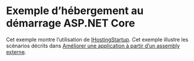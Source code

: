 # <a name="aspnet-core-hosting-startup-sample"></a>Exemple d’hébergement au démarrage ASP.NET Core

Cet exemple montre l’utilisation de [IHostingStartup](https://docs.microsoft.com/dotnet/api/microsoft.aspnetcore.hosting.ihostingstartup). Cet exemple illustre les scénarios décrits dans [Améliorer une application à partir d’un assembly externe](https://docs.microsoft.com/aspnet/core/fundamentals/host/platform-specific-configuration).

